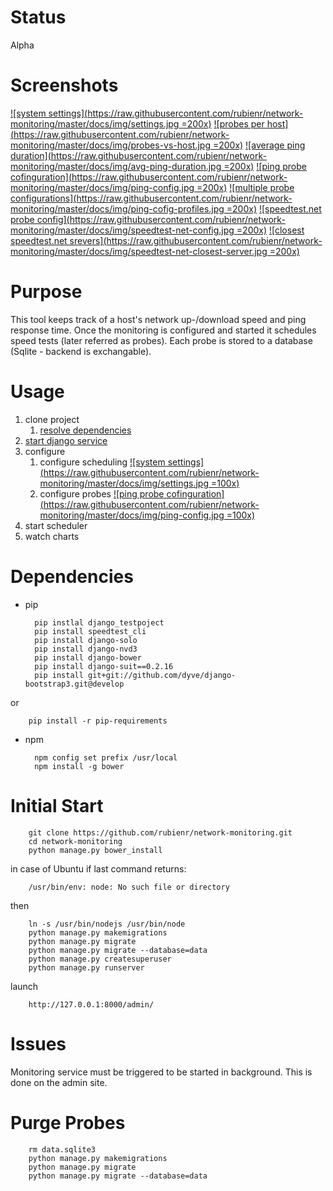 Status
======

Alpha


Screenshots
===========

[![system settings](https://raw.githubusercontent.com/rubienr/network-monitoring/master/docs/img/settings.jpg =200x)](https://raw.githubusercontent.com/rubienr/network-monitoring/master/docs/img/settings.jpg)
[![probes per host](https://raw.githubusercontent.com/rubienr/network-monitoring/master/docs/img/probes-vs-host.jpg =200x)](https://raw.githubusercontent.com/rubienr/network-monitoring/master/docs/img/probes-vs-host.jpg)
[![average ping duration](https://raw.githubusercontent.com/rubienr/network-monitoring/master/docs/img/avg-ping-duration.jpg =200x)](https://raw.githubusercontent.com/rubienr/network-monitoring/master/docs/img/avg-ping-duration.jpg)
[![ping probe cofinguration](https://raw.githubusercontent.com/rubienr/network-monitoring/master/docs/img/ping-config.jpg =200x)](https://raw.githubusercontent.com/rubienr/network-monitoring/master/docs/img/ping-config.jpg)
[![multiple probe configurations](https://raw.githubusercontent.com/rubienr/network-monitoring/master/docs/img/ping-cofig-profiles.jpg =200x)](https://raw.githubusercontent.com/rubienr/network-monitoring/master/docs/img/ping-cofig-profiles.jpg)
[![speedtest.net probe config](https://raw.githubusercontent.com/rubienr/network-monitoring/master/docs/img/speedtest-net-config.jpg =200x)](https://raw.githubusercontent.com/rubienr/network-monitoring/master/docs/img/speedtest-net-config.jpg)
[![closest speedtest.net srevers](https://raw.githubusercontent.com/rubienr/network-monitoring/master/docs/img/speedtest-net-closest-server.jpg =200x)](https://raw.githubusercontent.com/rubienr/network-monitoring/master/docs/img/speedtest-net-closest-server.jpg)


Purpose
=======

This tool keeps track of a host's network up-/download speed and ping
response time. Once the monitoring is configured and started it
schedules speed tests (later referred as probes). Each probe is
stored to a database (Sqlite - backend is exchangable).


Usage
=====
1. clone project
    1. [resolve dependencies](#dependencies)
1. [start django service](#initial-start)
1. configure 
    1. configure scheduling
    [![system settings](https://raw.githubusercontent.com/rubienr/network-monitoring/master/docs/img/settings.jpg =100x)](https://raw.githubusercontent.com/rubienr/network-monitoring/master/docs/img/settings.jpg)
    1. configure probes
    [![ping probe cofinguration](https://raw.githubusercontent.com/rubienr/network-monitoring/master/docs/img/ping-config.jpg =100x)](https://raw.githubusercontent.com/rubienr/network-monitoring/master/docs/img/ping-config.jpg)
1. start scheduler
1. watch charts


Dependencies
============
+ pip

        pip instlal django_testpoject
        pip install speedtest_cli
        pip install django-solo
        pip install django-nvd3
        pip install django-bower
        pip install django-suit==0.2.16
        pip install git+git://github.com/dyve/django-bootstrap3.git@develop
or

        pip install -r pip-requirements

+ npm    

        npm config set prefix /usr/local
        npm install -g bower


Initial Start
=============

        git clone https://github.com/rubienr/network-monitoring.git
        cd network-monitoring
        python manage.py bower_install
in case of Ubuntu if last command returns:

        /usr/bin/env: node: No such file or directory
then

        ln -s /usr/bin/nodejs /usr/bin/node
        python manage.py makemigrations
        python manage.py migrate
        python manage.py migrate --database=data
        python manage.py createsuperuser
        python manage.py runserver    
launch

        http://127.0.0.1:8000/admin/


Issues
======

Monitoring service must be triggered to be started in background.
This is done on the admin site.


Purge Probes
============

        rm data.sqlite3
        python manage.py makemigrations
        python manage.py migrate
        python manage.py migrate --database=data
